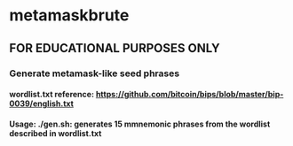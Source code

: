 # metamaskbrute
## FOR EDUCATIONAL PURPOSES ONLY
### Generate metamask-like seed phrases
#### 
#### 
#### wordlist.txt reference: https://github.com/bitcoin/bips/blob/master/bip-0039/english.txt
#### Usage: ./gen.sh: generates 15 mmnemonic phrases from the wordlist described in wordlist.txt
